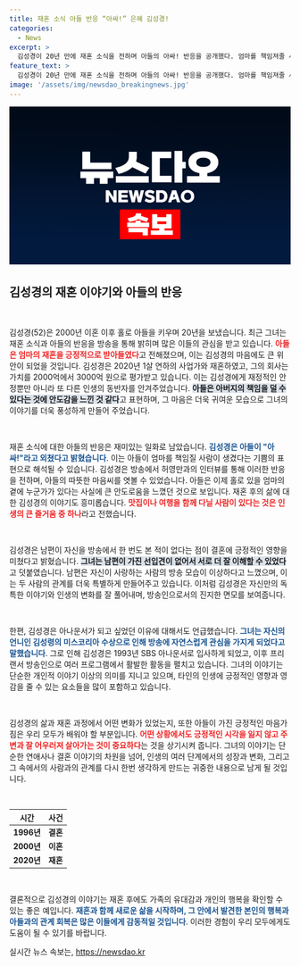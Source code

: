 ```yaml
---
title: 재혼 소식 아들 반응 “아싸!” 은혜 김성경!
categories:
  - News
excerpt: >
  김성경이 20년 만에 재혼 소식을 전하며 아들의 아싸! 반응을 공개했다. 엄마를 책임져줄 사람이 생겼다는 아들의 말이 웃음을 자아내며, 재혼의 긍정적인 변화를 털어놓는 모습이 화제다.
feature_text: >
  김성경이 20년 만에 재혼 소식을 전하며 아들의 아싸! 반응을 공개했다. 엄마를 책임져줄 사람이 생겼다는 아들의 말이 웃음을 자아내며, 재혼의 긍정적인 변화를 털어놓는 모습이 화제다.
image: '/assets/img/newsdao_breakingnews.jpg'
---
```


<p><img src="/assets/img/newsdao_breakingnews.jpg" alt="pcversion 속보" /></p>

<h2 data-ke-size="size26">김성경의 재혼 이야기와 아들의 반응</h2>

<p data-ke-size="size16">&nbsp;</p>

<p>김성경(52)은 2000년 이혼 이후 홀로 아들을 키우며 20년을 보냈습니다. 최근 그녀는 재혼 소식과 아들의 반응을 방송을 통해 밝히며 많은 이들의 관심을 받고 있습니다. <b><span style="color: #ee2323;">아들은 엄마의 재혼을 긍정적으로 받아들였다</span></b>고 전해졌으며, 이는 김성경의 마음에도 큰 위안이 되었을 것입니다. 김성경은 2020년 1살 연하의 사업가와 재혼하였고, 그의 회사는 가치를 2000억에서 3000억 원으로 평가받고 있습니다. 이는 김성경에게 재정적인 안정뿐만 아니라 또 다른 인생의 동반자를 안겨주었습니다. <b><span style="background-color: #21538527;">아들은 아버지의 책임을 덜 수 있다는 것에 안도감을 느낀 것 같다</span></b>고 표현하며, 그 마음은 더욱 귀여운 모습으로 그녀의 이야기를 더욱 풍성하게 만들어 주었습니다.</p>

<p data-ke-size="size16">&nbsp;</p>

<p>재혼 소식에 대한 아들의 반응은 재미있는 일화로 남았습니다. <b><span style="color: #1a5490;">김성경은 아들이 "아싸!"라고 외쳤다고 밝혔습니다</span></b>. 이는 아들이 엄마를 책임질 사람이 생겼다는 기쁨의 표현으로 해석될 수 있습니다. 김성경은 방송에서 허영만과의 인터뷰를 통해 이러한 반응을 전하며, 아들의 따뜻한 마음씨를 엿볼 수 있었습니다. 아들은 이제 홀로 있을 엄마의 곁에 누군가가 있다는 사실에 큰 안도로움을 느꼈던 것으로 보입니다. 재혼 후의 삶에 대한 김성경의 이야기도 흥미롭습니다. <b><span style="color: #ee2323;">맛집이나 여행을 함께 다닐 사람이 있다는 것은 인생의 큰 즐거움 중 하나</span></b>라고 전했습니다.</p>

<p data-ke-size="size16">&nbsp;</p>

<p>김성경은 남편이 자신을 방송에서 한 번도 본 적이 없다는 점이 결혼에 긍정적인 영향을 미쳤다고 밝혔습니다. <b><span style="background-color: #21538527;">그녀는 남편이 가진 선입견이 없어서 서로 더 잘 이해할 수 있었다</span></b>고 덧붙였습니다. 남편은 자신이 사랑하는 사람의 방송 모습이 이상하다고 느꼈으며, 이는 두 사람의 관계를 더욱 특별하게 만들어주고 있습니다. 이처럼 김성경은 자신만의 독특한 이야기와 인생의 변화를 잘 풀어내며, 방송인으로서의 진지한 면모를 보여줍니다.</p>

<p data-ke-size="size16">&nbsp;</p>

<p>한편, 김성경은 아나운서가 되고 싶었던 이유에 대해서도 언급했습니다. <b><span style="color: #1a5490;">그녀는 자신의 언니인 김성령의 미스코리아 수상으로 인해 방송에 자연스럽게 관심을 가지게 되었다고 말했습니다</span></b>. 그로 인해 김성경은 1993년 SBS 아나운서로 입사하게 되었고, 이후 프리랜서 방송인으로 여러 프로그램에서 활발한 활동을 펼치고 있습니다. 그녀의 이야기는 단순한 개인적 이야기 이상의 의미를 지니고 있으며, 타인의 인생에 긍정적인 영향과 영감을 줄 수 있는 요소들을 많이 포함하고 있습니다. </p>

<p data-ke-size="size16">&nbsp;</p>

<p>김성경의 삶과 재혼 과정에서 어떤 변화가 있었는지, 또한 아들이 가진 긍정적인 마음가짐은 우리 모두가 배워야 할 부분입니다. <b><span style="color: #ee2323;">어떤 상황에서도 긍정적인 시각을 잃지 않고 주변과 잘 어우러져 살아가는 것이 중요하다</span></b>는 것을 상기시켜 줍니다. 그녀의 이야기는 단순한 연애사나 결혼 이야기의 차원을 넘어, 인생의 여러 단계에서의 성장과 변화, 그리고 그 속에서의 사람과의 관계를 다시 한번 생각하게 만드는 귀중한 내용으로 남게 될 것입니다.</p>

<p data-ke-size="size16">&nbsp;</p>

<table style="width: 100%; border-collapse: collapse;">
  <thead>
    <tr>
      <th style="text-align: center;">시간</th>
      <th style="text-align: center;">사건</th>
    </tr>
  </thead>
  <tbody>
    <tr>
      <td style="text-align: center; height: 17px;"><b>1996년</b></td>
      <td style="text-align: center; height: 17px;"><b>결혼</b></td>
    </tr>
    <tr>
      <td style="text-align: center; height: 17px;"><b>2000년</b></td>
      <td style="text-align: center; height: 17px;"><b>이혼</b></td>
    </tr>
    <tr>
      <td style="text-align: center; height: 17px;"><b>2020년</b></td>
      <td style="text-align: center; height: 17px;"><b>재혼</b></td>
    </tr>
  </tbody>
</table>

<p data-ke-size="size16">&nbsp;</p>

<p>결론적으로 김성경의 이야기는 재혼 후에도 가족의 유대감과 개인의 행복을 확인할 수 있는 좋은 예입니다. <b><span style="color: #1a5490;">재혼과 함께 새로운 삶을 시작하며, 그 안에서 발견한 본인의 행복과 아들과의 관계 회복은 많은 이들에게 감동적일 것입니다</span></b>. 이러한 경험이 우리 모두에게도 도움이 될 수 있기를 바랍니다.</p>
실시간 뉴스 속보는, <a href="https://newsdao.kr" rel="dofollow">https://newsdao.kr</a>


